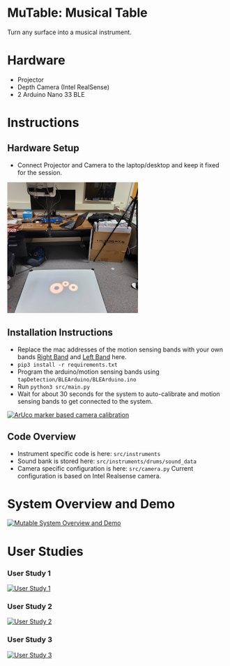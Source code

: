 # MuTable: Musical Table
Turn any surface into a musical instrument.

# Hardware
- Projector
- Depth Camera (Intel RealSense)
- 2 Arduino Nano 33 BLE

# Instructions

## Hardware Setup
- Connect Projector and Camera to the laptop/desktop and keep it fixed for the session.

<img src="./assets/setup2.jpg" alt="Mount for Projector and Camera" width="300"/>


## Installation Instructions
- Replace the mac addresses of the motion sensing bands with your own bands [Right Band](https://github.com/akash17mittal/muTable/blob/main/src/ble_tap_receiver.py#L113) and [Left Band](https://github.com/akash17mittal/muTable/blob/main/src/ble_tap_receiver.py#L94) here. 
- `pip3 install -r requirements.txt`
- Program the arduino/motion sensing bands using `tapDetection/BLEArduino/BLEArduino.ino`
- Run `python3 src/main.py`
- Wait for about 30 seconds for the system to auto-calibrate and motion sensing bands to get connected to the system.

[![ArUco marker based camera calibration](https://img.youtube.com/vi/orv01SSwh58/0.jpg)](https://youtu.be/orv01SSwh58)

## Code Overview
- Instrument specific code is here: `src/instruments`
- Sound bank is stored here: `src/instruments/drums/sound_data`
- Camera specific configuration is here: `src/camera.py` Current configuration is based on Intel Realsense camera.

# System Overview and Demo
[![Mutable System Overview and Demo](https://img.youtube.com/vi/Gw5PWL1ZBjk/0.jpg)](https://www.youtube.com/watch?v=Gw5PWL1ZBjk&list=PLX5OEonfMsZr1u8KjgrY1cMp8poRRv-LF&index=8)

# User Studies

### User Study 1
[![User Study 1](https://img.youtube.com/vi/jDGnFMR6C9o/0.jpg)](https://youtu.be/jDGnFMR6C9o)

### User Study 2
[![User Study 2](https://img.youtube.com/vi/N4G_yXEIZEw/0.jpg)](https://youtu.be/N4G_yXEIZEw)

### User Study 3
[![User Study 3](https://img.youtube.com/vi/jGTT_nC8-Ss/0.jpg)](https://youtu.be/jGTT_nC8-Ss)
 